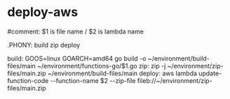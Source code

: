 # deploy-aws
#comment: $1 is file name / $2 is lambda name

.PHONY: build zip deploy

build: 
    GOOS=linux GOARCH=amd64 go build -o ~/environment/build-files/main ~/environment/functions-go/$1.go
zip:
    zip -j ~/environment/zip-files/main.zip ~/environment/build-files/main
deploy: 
    aws lambda update-function-code --function-name $2 --zip-file fileb://~/environment/zip-files/main.zip


